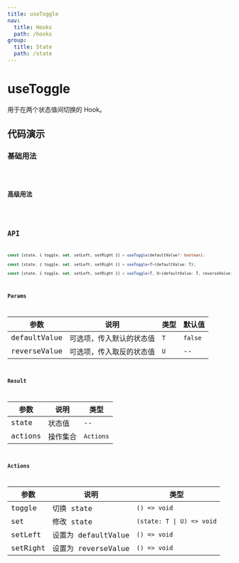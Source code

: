 ```yaml
---
title: useToggle
nav:
  title: Hooks
  path: /hooks
group:
  title: State
  path: /state
---
```


# useToggle

用于在两个状态值间切换的 Hook。

## 代码演示

### 基础用法

<code src="./demo/demo01.tsx" />

### 高级用法

<code src="./demo/demo02.tsx" />

## API

```ts
const [state, { toggle, set, setLeft, setRight }] = useToggle(defaultValue?: boolean);

const [state, { toggle, set, setLeft, setRight }] = useToggle<T>(defaultValue: T);

const [state, { toggle, set, setLeft, setRight }] = useToggle<T, U>(defaultValue: T, reverseValue: U);
```

### Params

| 参数         | 说明                     | 类型      | 默认值  |
|--------------|--------------------------|-----------|---------|
| defaultValue | 可选项，传入默认的状态值 | `T` | `false` |
| reverseValue | 可选项，传入取反的状态值 | `U` | -- |


### Result

| 参数    | 说明     | 类型      |
|---------|----------|-----------|
| state   | 状态值   | -- |
| actions | 操作集合 | `Actions` |

### Actions

| 参数    | 说明     | 类型      |
|---------|----------|-----------|
| toggle   | 切换 state          | `() => void`            |
| set      | 修改 state          | `(state: T \| U) => void` |
| setLeft | 设置为 defaultValue | `() => void` |
| setRight | 设置为 reverseValue | `() => void` |
